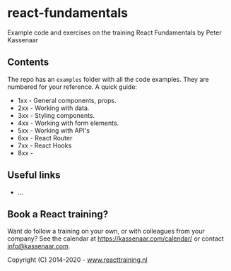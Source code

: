 # react-fundamentals
Example code and exercises on the training React Fundamentals by Peter Kassenaar
## Contents
The repo has an `examples` folder with all the code examples. They are numbered for your reference. A quick guide:
- 1xx - General components, props.
- 2xx - Working with data.
- 3xx - Styling components.
- 4xx - Working with form elements.
- 5xx - Working with API's
- 6xx - React Router
- 7xx - React Hooks
- 8xx -

## Useful links
- ...

## Book a React training?

Want do follow a training on your own, or with colleagues from your company? See the calendar at
https://kassenaar.com/calendar/ or contact info@kassenaar.com.

Copyright (C) 2014-2020 - www.reacttraining.nl

